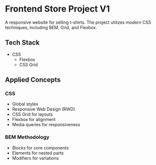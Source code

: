 # Frontend Store Project V1

A responsive website for selling t-shirts. The project utilizes modern CSS techniques, including BEM, Grid, and Flexbox.

## Tech Stack
- CSS
  - Flexbox
  - CSS Grid

## Applied Concepts

### CSS
- Global styles
- Responsive Web Design (RWD)
- CSS Grid for layouts
- Flexbox for alignment
- Media queries for responsiveness

### BEM Methodology
- Blocks for core components
- Elements for nested parts
- Modifiers for variations